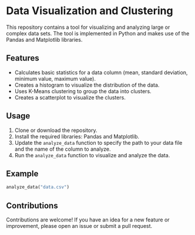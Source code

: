 # Data Visualization and Clustering

This repository contains a tool for visualizing and analyzing large or complex data sets. The tool is implemented in Python and makes use of the Pandas and Matplotlib libraries.

## Features

- Calculates basic statistics for a data column (mean, standard deviation, minimum value, maximum value).
- Creates a histogram to visualize the distribution of the data.
- Uses K-Means clustering to group the data into clusters.
- Creates a scatterplot to visualize the clusters.

## Usage

1. Clone or download the repository.
2. Install the required libraries: Pandas and Matplotlib.
3. Update the `analyze_data` function to specify the path to your data file and the name of the column to analyze.
4. Run the `analyze_data` function to visualize and analyze the data.

## Example
```python
analyze_data("data.csv")
```

## Contributions

Contributions are welcome! If you have an idea for a new feature or improvement, please open an issue or submit a pull request.
